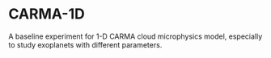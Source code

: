 # CARMA-1D
A baseline experiment for 1-D CARMA cloud microphysics model, especially to study exoplanets with different parameters.

